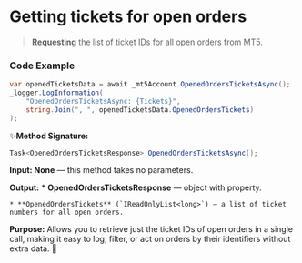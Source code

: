 # Getting tickets for open orders

> **Requesting** the list of ticket IDs for all open orders from MT5.

### Code Example

```csharp
var openedTicketsData = await _mt5Account.OpenedOrdersTicketsAsync();
_logger.LogInformation(
    "OpenedOrdersTicketsAsync: {Tickets}",
    string.Join(", ", openedTicketsData.OpenedOrdersTickets)
);
```
✨**Method Signature:** 
```csharp
Task<OpenedOrdersTicketsResponse> OpenedOrdersTicketsAsync();
```

 **Input: None** — this method takes no parameters.

 **Output:** 
    * **OpenedOrdersTicketsResponse** — object with property.

    * **OpenedOrdersTickets** (`IReadOnlyList<long>`) — a list of ticket numbers for all open orders.

**Purpose:**
Allows you to retrieve just the ticket IDs of open orders in a single call, making it easy to log, filter, or act on orders by their identifiers without extra data. 🚀



